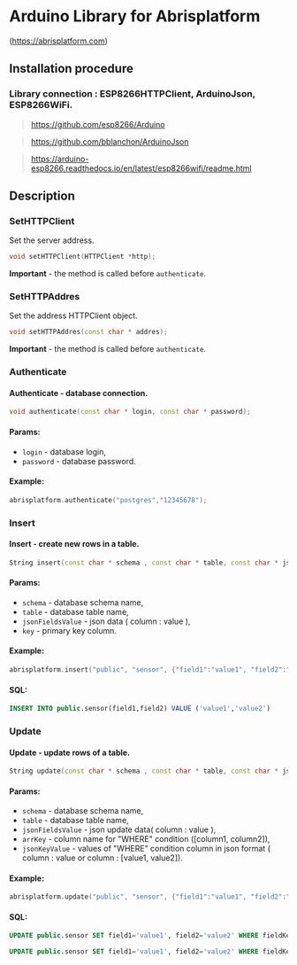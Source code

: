 # Arduino Library for Abrisplatform
(https://abrisplatform.com)


## Installation procedure

### Library connection : ESP8266HTTPClient, ArduinoJson, ESP8266WiFi.

> https://github.com/esp8266/Arduino

> https://github.com/bblanchon/ArduinoJson

> https://arduino-esp8266.readthedocs.io/en/latest/esp8266wifi/readme.html


## Description

### SetHTTPClient

Set the server address.
```c++
void setHTTPClient(HTTPClient *http);
```
**Important** - the method is called before `authenticate`.

### SetHTTPAddres

Set the address HTTPClient object.
```c++
void setHTTPAddres(const char * addres);
```
**Important** - the method is called before `authenticate`.

### Authenticate

#### Authenticate - database connection.
```c++
void authenticate(const char * login, const char * password);
```
#### Params:
- `login` - database login, 
- `password` - database password.
#### Example:
```c++
abrisplatform.authenticate("postgres","12345678");
```
### Insert

#### Insert - create new rows in a table.
```c++
String insert(const char * schema , const char * table, const char * jsonFieldsValue, const char * key);
```
#### Params:
- `schema` -  database schema name,
- `table` -  database table name,
- `jsonFieldsValue` - json data ( column  : value ),
- `key` - primary key column.
#### Example:
```c++
abrisplatform.insert("public", "sensor", {"field1":"value1", "field2":"value2"}, "sensor_key");
```
#### SQL: 
```sql
INSERT INTO public.sensor(field1,field2) VALUE ('value1','value2')
```

### Update

#### Update - update rows of a table.
```c++
String update(const char * schema , const char * table, const char * jsonFieldsValue, const String arrKey[], const char * jsonKeyValue);
```
#### Params:
- `schema` -  database schema name,
- `table` -  database table name,
- `jsonFieldsValue` - json update data( column  : value ),
- `arrKey` -  column name for "WHERE" condition ([column1, column2]),
- `jsonKeyValue` -  values of "WHERE" condition column in json format ( column : value or column : [value1, value2]).
#### Example:
```c++
abrisplatform.update("public", "sensor", {"field1":"value1", "field2":"value2"}, ["fieldKey1","fieldKey2"],{"fieldKey1":["1","2"],"fieldKey2":["11","12]});
```
#### SQL:
```sql
UPDATE public.sensor SET field1='value1', field2='value2' WHERE fieldKey1 = '1' AND fieldKey2 = '11';
```

```sql
UPDATE public.sensor SET field1='value1', field2='value2' WHERE fieldKey1 = '2' AND fieldKey2 = '12';
```



